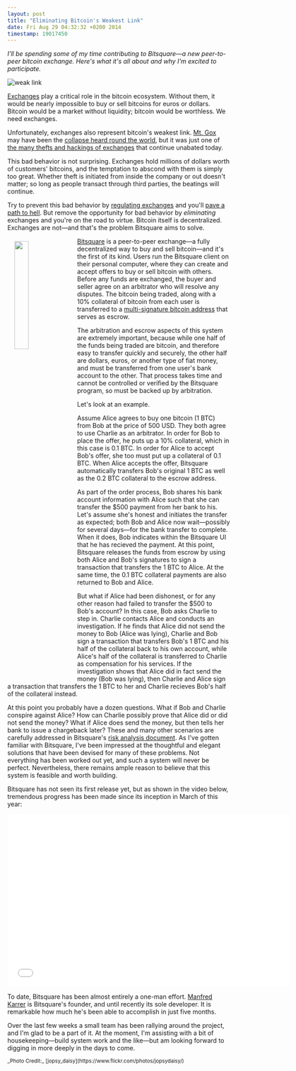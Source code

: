 ```yaml
---
layout: post
title: "Eliminating Bitcoin's Weakest Link"
date: Fri Aug 29 04:32:32 +0200 2014
timestamp: 19017450
---
```


_I'll be spending some of my time contributing to Bitsquare—a new peer-to-peer bitcoin exchange. Here's what it's all about and why I'm excited to participate._

![weak link](https://farm5.staticflickr.com/4092/5081408638_bbde576f8b_b.jpg)

[Exchanges](https://en.wikipedia.org/wiki/Bitcoin_exchange#List_of_Bitcoin_Exchanges) play a critical role in the bitcoin ecosystem. Without them, it would be nearly impossible to buy or sell bitcoins for euros or dollars. Bitcoin would be a market without liquidity; bitcoin would be worthless. We need exchanges.

Unfortunately, exchanges also represent bitcoin's weakest link. [Mt. Gox](https://en.wikipedia.org/wiki/Mt._Gox) may have been the [collapse heard round the world](http://www.wired.com/2014/03/bitcoin-exchange/), but it was just one of [the many thefts and hackings of exchanges](https://bitcointalk.org/index.php?topic=576337) that continue unabated today.

This bad behavior is not surprising. Exchanges hold millions of dollars worth of customers' bitcoins, and the temptation to abscond with them is simply too great. Whether theft is initiated from inside the company or out doesn't matter; so long as people transact through third parties, the beatings will continue.

Try to prevent this bad behavior by [regulating exchanges](http://www.forbes.com/sites/realspin/2014/08/13/the-great-bitcoin-divide/) and you'll [pave a path to hell](http://letstalkbitcoin.com/the-future-of-bitcoin-exchanges/). But remove the opportunity for bad behavior by _eliminating_ exchanges and you're on the road to virtue. Bitcoin itself is decentralized. Exchanges are not—and that's the problem Bitsquare aims to solve.

<a href="http://bitsquare.io"><img src="http://i.imgur.com/z1DCj5Y.png" width="25%" align="left" style="margin: .5rem 1rem .5rem"/></a>
[Bitsquare](http://bitsquare.io) is a peer-to-peer exchange—a fully decentralized way to buy and sell bitcoin—and it's the first of its kind. Users run the Bitsquare client on their personal computer, where they can create and accept offers to buy or sell bitcoin with others. Before any funds are exchanged, the buyer and seller agree on an arbitrator who will resolve any disputes. The bitcoin being traded, along with a 10% collateral of bitcoin from each user is transferred to a [multi-signature bitcoin address](http://bitcoinmagazine.com/11108/multisig-future-bitcoin/) that serves as escrow. 

The arbitration and escrow aspects of this system are extremely important, because while one half of the funds being traded are bitcoin, and therefore easy to transfer quickly and securely, the other half are dollars, euros, or another type of fiat money, and must be transferred from one user's bank account to the other. That process takes time and cannot be controlled or verified by the Bitsquare program, so must be backed up by arbitration.

Let's look at an example.

Assume Alice agrees to buy one bitcoin (1 BTC) from Bob at the price of 500 USD. They both agree to use Charlie as an arbitrator. In order for Bob to place the offer, he puts up a 10% collateral, which in this case is 0.1 BTC. In order for Alice to accept Bob's offer, she too must put up a collateral of 0.1 BTC. When Alice accepts the offer, Bitsquare automatically transfers Bob's original 1 BTC as well as the 0.2 BTC collateral to the escrow address.

As part of the order process, Bob shares his bank account information with Alice such that she can transfer the $500 payment from her bank to his. Let's assume she's honest and initiates the transfer as expected; both Bob and Alice now wait—possibly for several days—for the bank transfer to complete. When it does, Bob indicates within the Bitsquare UI that he has recieved the payment. At this point, Bitsquare releases the funds from escrow by using both Alice and Bob's signatures to sign a transaction that transfers the 1 BTC to Alice. At the same time, the 0.1 BTC collateral payments are also returned to Bob and Alice.

But what if Alice had been dishonest, or for any other reason had failed to transfer the $500 to Bob's account? In this case, Bob asks Charlie to step in. Charlie contacts Alice and conducts an investigation. If he finds that Alice did not send the money to Bob (Alice was lying), Charlie and Bob sign a transaction that transfers Bob's 1 BTC and his half of the collateral back to his own account, while Alice's half of the collateral is transferred to Charlie as compensation for his services. If the investigation shows that Alice did in fact send the money (Bob was lying), then Charlie and Alice sign a transaction that transfers the 1 BTC to her and Charlie recieves Bob's half of the collateral instead.

At this point you probably have a dozen questions. What if Bob and Charlie conspire against Alice? How can Charlie possibly prove that Alice did or did not send the money? What if Alice does send the money, but then tells her bank to issue a chargeback later? These and many other scenarios are carefully addressed in Bitsquare's [risk analysis document](https://docs.google.com/document/d/1EFLINUOmtY1Lu2VE9GZLHKEcqLvnnPfzlu0AMyGwDN8/edit#heading=h.ce6eg5itaras). As I've gotten familiar with Bitsquare, I've been impressed at the thoughtful and elegant solutions that have been devised for many of these problems. Not everything has been worked out yet, and such a system will never be perfect. Nevertheless, there remains ample reason to believe that this system is feasible and worth building.

Bitsquare has not seen its first release yet, but as shown in the video below, tremendous progress has been made since its inception in March of this year:

<iframe width="640" height="390" src="//www.youtube.com/embed/upENHwHzqZM" frameborder="0" allowfullscreen></iframe><br/>

To date, Bitsquare has been almost entirely a one-man effort.  [Manfred Karrer](https://plus.google.com/106046176723553419722/posts) is Bitsquare's founder, and until recently its sole developer. It is remarkable how much he's been able to accomplish in just five months.

Over the last few weeks a small team has been rallying around the project, and I'm glad to be a part of it. At the moment, I'm assisting with a bit of housekeeping—build system work and the like—but am looking forward to digging in more deeply in the days to come.

<small>
_Photo Credit:_ [jopsy_daisy](https://www.flickr.com/photos/jopsydaisy/)
</small>



